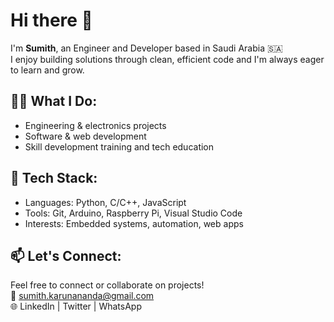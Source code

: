 # Hi there 👋

I'm **Sumith**, an Engineer and Developer based in Saudi Arabia 🇸🇦  
I enjoy building solutions through clean, efficient code and I'm always eager to learn and grow.

## 👨‍💻 What I Do:
- Engineering & electronics projects
- Software & web development
- Skill development training and tech education

## 🚀 Tech Stack:
- Languages: Python, C/C++, JavaScript
- Tools: Git, Arduino, Raspberry Pi, Visual Studio Code
- Interests: Embedded systems, automation, web apps

## 📫 Let's Connect:
Feel free to connect or collaborate on projects!  
📧 sumith.karunananda@gmail.com  
🌐 LinkedIn | Twitter | WhatsApp

